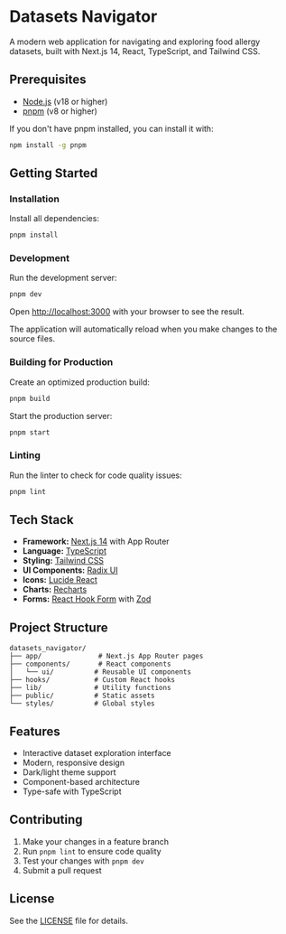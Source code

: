 # Datasets Navigator

A modern web application for navigating and exploring food allergy datasets, built with Next.js 14, React, TypeScript, and Tailwind CSS.

## Prerequisites

- [Node.js](https://nodejs.org/) (v18 or higher)
- [pnpm](https://pnpm.io/) (v8 or higher)

If you don't have pnpm installed, you can install it with:
```bash
npm install -g pnpm
```

## Getting Started

### Installation

Install all dependencies:

```bash
pnpm install
```

### Development

Run the development server:

```bash
pnpm dev
```

Open [http://localhost:3000](http://localhost:3000) with your browser to see the result.

The application will automatically reload when you make changes to the source files.

### Building for Production

Create an optimized production build:

```bash
pnpm build
```

Start the production server:

```bash
pnpm start
```

### Linting

Run the linter to check for code quality issues:

```bash
pnpm lint
```

## Tech Stack

- **Framework:** [Next.js 14](https://nextjs.org/) with App Router
- **Language:** [TypeScript](https://www.typescriptlang.org/)
- **Styling:** [Tailwind CSS](https://tailwindcss.com/)
- **UI Components:** [Radix UI](https://www.radix-ui.com/)
- **Icons:** [Lucide React](https://lucide.dev/)
- **Charts:** [Recharts](https://recharts.org/)
- **Forms:** [React Hook Form](https://react-hook-form.com/) with [Zod](https://zod.dev/)

## Project Structure

```
datasets_navigator/
├── app/              # Next.js App Router pages
├── components/       # React components
│   └── ui/          # Reusable UI components
├── hooks/           # Custom React hooks
├── lib/             # Utility functions
├── public/          # Static assets
└── styles/          # Global styles
```

## Features

- Interactive dataset exploration interface
- Modern, responsive design
- Dark/light theme support
- Component-based architecture
- Type-safe with TypeScript

## Contributing

1. Make your changes in a feature branch
2. Run `pnpm lint` to ensure code quality
3. Test your changes with `pnpm dev`
4. Submit a pull request

## License

See the [LICENSE](../../LICENSE) file for details.

